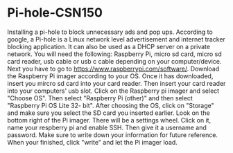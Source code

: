 # Pi-hole-CSN150
Installing a pi-hole to block unnecessary ads and pop ups. According to google, a Pi-hole is a Linux network level advertisement and internet tracker blocking application. It can also be used as a DHCP server on a private network. You will need the following:
Raspberry Pi, micro sd card, micro sd card reader, usb cable or usb c cable depending on your computer/device.
Next you have to go to https://www.raspberrypi.com/software/. Download the Raspberry Pi imager according to your OS. Once it has downloaded, insert you mircro sd card into your card reader.
Then insert your card reader into your computers' usb slot. Click on the Raspberry pi imager and select "Choose OS". Then select "Raspberry Pi (other)" and then select "Raspberry Pi OS Lite 32- bit".
After choosing the OS, click on "Storage" and make sure you select the SD card you inserted earlier. Look on the bottom right of the Pi imager. There will be a settings wheel. 
Click on it, name your respberry pi and enable SSH. Then give it a username and password. Make sure to write down your information for future reference. When your finished, click "write" and let the Pi imager load. 



